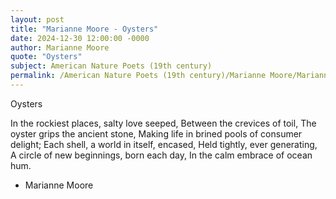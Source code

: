 ```yaml
---
layout: post
title: "Marianne Moore - Oysters"
date: 2024-12-30 12:00:00 -0000
author: Marianne Moore
quote: "Oysters"
subject: American Nature Poets (19th century)
permalink: /American Nature Poets (19th century)/Marianne Moore/Marianne Moore - Oysters
---
```


Oysters

In the rockiest places, salty love seeped,
Between the crevices of toil,
The oyster grips the ancient stone,
Making life in brined pools of consumer delight;
Each shell, a world in itself, encased,
Held tightly, ever generating,
A circle of new beginnings, born each day,
In the calm embrace of ocean hum.

- Marianne Moore
